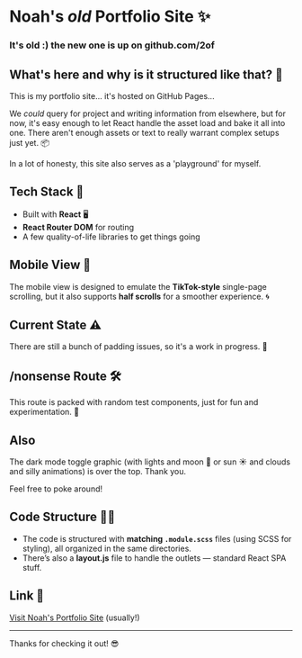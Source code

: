 # Noah's *old* Portfolio Site ✨

### It's old :) the new one is up on github.com/2of

## What's here and why is it structured like that? 🤔

This is my portfolio site... it's hosted on GitHub Pages...

We *could* query for project and writing information from elsewhere, but for now, it's easy enough to let React handle the asset load and bake it all into one. There aren't enough assets or text to really warrant complex setups just yet. 📦

In a lot of honesty, this site also serves as a 'playground' for myself. 

## Tech Stack 🔧

- Built with **React** 🖥️
- **React Router DOM** for routing
- A few quality-of-life libraries to get things going

## Mobile View 📱

The mobile view is designed to emulate the **TikTok-style** single-page scrolling, but it also supports **half scrolls** for a smoother experience. 🌀

## Current State ⚠️

There are still a bunch of padding issues, so it's a work in progress. 🚧

## /nonsense Route 🛠️

This route is packed with random test components, just for fun and experimentation. 🤪

## Also

The dark mode toggle graphic (with lights and moon 🌙 or sun ☀️ and clouds and silly animations) is over the top. Thank you.

Feel free to poke around!

## Code Structure 🧑‍💻

- The code is structured with **matching `.module.scss`** files (using SCSS for styling), all organized in the same directories.
- There’s also a **layout.js** file to handle the outlets — standard React SPA stuff.

## Link 🔗

[Visit Noah's Portfolio Site](https://2of.io) (usually!)

---

Thanks for checking it out! 😎
